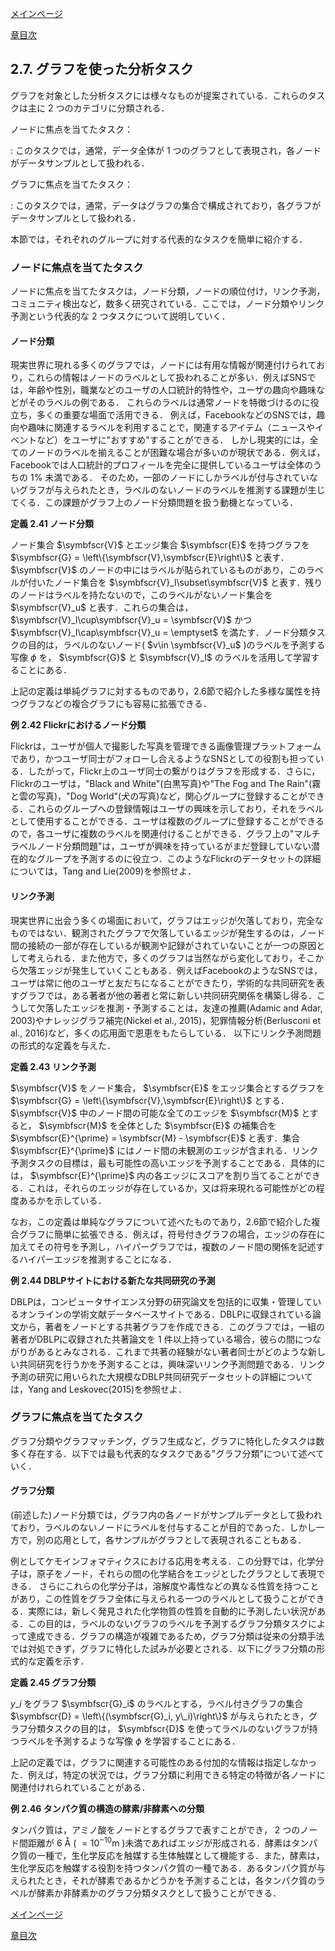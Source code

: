 [メインページ](../../index.markdown)

[章目次](./chap2.md)
## 2.7. グラフを使った分析タスク

グラフを対象とした分析タスクには様々なものが提案されている．これらのタスクは主に $2$ つのカテゴリに分類される．

ノードに焦点を当てたタスク：

:   このタスクでは，通常，データ全体が $1$ つのグラフとして表現され，各ノードがデータサンプルとして扱われる．

グラフに焦点を当てたタスク：

:   このタスクでは，通常，データはグラフの集合で構成されており，各グラフがデータサンプルとして扱われる．

本節では，それぞれのグループに対する代表的なタスクを簡単に紹介する．

### ノードに焦点を当てたタスク

ノードに焦点を当てたタスクは，ノード分類，ノードの順位付け，リンク予測，コミュニティ検出など，数多く研究されている．ここでは，ノード分類やリンク予測という代表的な $2$ つタスクについて説明していく．

#### ノード分類

現実世界に現れる多くのグラフでは，ノードには有用な情報が関連付けられており，これらの情報はノードのラベルとして扱われることが多い．例えばSNSでは，年齢や性別，職業などのユーザの人口統計的特性や，ユーザの趣向や趣味などがそのラベルの例である．
これらのラベルは通常ノードを特徴づけるのに役立ち，多くの重要な場面で活用できる．
例えば，FacebookなどのSNSでは，趣向や趣味に関連するラベルを利用することで，関連するアイテム（ニュースやイベントなど）をユーザに"おすすめ"することができる．
しかし現実的には，全てのノードのラベルを揃えることが困難な場合が多いのが現状である．例えば，Facebookでは人口統計的プロフィールを完全に提供しているユーザは全体のうちの $1\%$ 未満である．
そのため，一部のノードにしかラベルが付与されていないグラフが与えられたとき，ラベルのないノードのラベルを推測する課題が生じてくる．この課題がグラフ上のノード分類問題を扱う動機となっている．

<div class="definition">
 
<strong>定義 2.41 ノード分類</strong>


ノード集合 $\symbfscr{V}$ とエッジ集合 $\symbfscr{E}$ を持つグラフを $\symbfscr{G} = \left\{\symbfscr{V},\symbfscr{E}\right\}$ と表す． $\symbfscr{V}$ のノードの中にはラベルが貼られているものがあり，このラベルが付いたノード集合を $\symbfscr{V}_l\subset\symbfscr{V}$ と表す．残りのノードはラベルを持たないので，このラベルがないノード集合を $\symbfscr{V}_u$ と表す．これらの集合は， $\symbfscr{V}_l\cup\symbfscr{V}_u = \symbfscr{V}$ かつ $\symbfscr{V}_l\cap\symbfscr{V}_u = \emptyset$ を満たす．ノード分類タスクの目的は，ラベルのないノード( $v\in \symbfscr{V}_u$ )のラベルを予測する写像 $\phi$ を， $\symbfscr{G}$ と $\symbfscr{V}_l$ のラベルを活用して学習することにある．

</div>

上記の定義は単純グラフに対するものであり，2.6節で紹介した多様な属性を持つグラフなどの複合グラフにも容易に拡張できる．

<div class="eg">
 
<strong>例 2.42 Flickrにおけるノード分類</strong>

Flickrは，ユーザが個人で撮影した写真を管理できる画像管理プラットフォームであり，かつユーザ同士がフォローし合えるようなSNSとしての役割も担っている．したがって，Flickr上のユーザ同士の繋がりはグラフを形成する．さらに，Flickrのユーザは，"Black
and White"(白黒写真)や"The Fog and The Rain"(霧と雲の写真)，"Dog
World"(犬の写真)など，関心グループに登録することができる．これらのグループへの登録情報はユーザの興味を示しており，それをラベルとして使用することができる．ユーザは複数のグループに登録することができるので，各ユーザに複数のラベルを関連付けることができる．グラフ上の"マルチラベルノード分類問題"は，ユーザが興味を持っているがまだ登録していない潜在的なグループを予測するのに役立つ．このようなFlickrのデータセットの詳細については，Tang
and Lie(2009)を参照せよ． 
</div>


#### リンク予測

現実世界に出会う多くの場面において，グラフはエッジが欠落しており，完全なものではない．観測されたグラフで欠落しているエッジが発生するのは，ノード間の接続の一部が存在しているが観測や記録がされていないことが一つの原因として考えられる．また他方で，多くのグラフは当然ながら変化しており，そこから欠落エッジが発生していくこともある．例えばFacebookのようなSNSでは，ユーザは常に他のユーザと友だちになることができたり，学術的な共同研究を表すグラフでは，ある著者が他の著者と常に新しい共同研究関係を構築し得る．こうして欠落したエッジを推測・予測することは，友達の推薦(Adamic
and Adar, 2003)やナレッジグラフ補完(Nickel et al.,
2015)，犯罪情報分析(Berlusconi et al.,
2016)など，多くの応用面で恩恵をもたらしている．
以下にリンク予測問題の形式的な定義を与えた． 
<div class="definition">
 
<strong>定義
2.43 リンク予測</strong>

 $\symbfscr{V}$ をノード集合， $\symbfscr{E}$ をエッジ集合とするグラフを $\symbfscr{G} = \left\{\symbfscr{V},\symbfscr{E}\right\}$ とする． $\symbfscr{V}$ 中のノード間の可能な全てのエッジを $\symbfscr{M}$ とすると， $\symbfscr{M}$ を全体とした $\symbfscr{E}$ の補集合を $\symbfscr{E}^{\prime} = \symbfscr{M} - \symbfscr{E}$ と表す．集合 $\symbfscr{E}^{\prime}$ にはノード間の未観測のエッジが含まれる．リンク予測タスクの目標は，最も可能性の高いエッジを予測することである．具体的には， $\symbfscr{E}^{\prime}$ 内の各エッジにスコアを割り当てることができる．これは，それらのエッジが存在しているか，又は将来現れる可能性がどの程度あるかを示している．

</div>

なお，この定義は単純なグラフについて述べたものであり，2.6節で紹介した複合グラフに簡単に拡張できる．例えば，符号付きグラフの場合，エッジの存在に加えてその符号を予測し，ハイパーグラフでは，複数のノード間の関係を記述するハイパーエッジを推測することになる．

<div class="eg">
 
<strong>例 2.44
DBLPサイトにおける新たな共同研究の予測</strong>

DBLPは，コンピュータサイエンス分野の研究論文を包括的に収集・管理しているオンラインの学術文献データベースサイトである．DBLPに収録されている論文から，著者をノードとする共著グラフを作成できる．このグラフでは，一組の著者がDBLPに収録された共著論文を $1$ 件以上持っている場合，彼らの間につながりがあるとみなされる．これまで共著の経験がない著者同士がどのような新しい共同研究を行うかを予測することは，興味深いリンク予測問題である．リンク予測の研究に用いられた大規模なDBLP共同研究データセットの詳細については，Yang
and Leskovec(2015)を参照せよ． 
</div>


### グラフに焦点を当てたタスク

グラフ分類やグラフマッチング，グラフ生成など，グラフに特化したタスクは数多く存在する．以下では最も代表的なタスクである"グラフ分類"について述べていく．

#### グラフ分類

(前述した)ノード分類では，グラフ内の各ノードがサンプルデータとして扱われており，ラベルのないノードにラベルを付与することが目的であった．しかし一方で，別の応用として，各サンプルがグラフとして表現されることもある．

例としてケモインフォマティクスにおける応用を考える．この分野では，化学分子は，原子をノード，それらの間の化学結合をエッジとしたグラフとして表現できる．
さらにこれらの化学分子は，溶解度や毒性などの異なる性質を持つことがあり，この性質をグラフ全体に与えられる一つのラベルとして扱うことができる．実際には，新しく発見された化学物質の性質を自動的に予測したい状況がある．この目的は，ラベルのないグラフのラベルを予測するグラフ分類タスクによって達成できる．グラフの構造が複雑であるため，グラフ分類は従来の分類手法では対処できず，グラフに特化した試みが必要とされる．以下にグラフ分類の形式的な定義を示す．

<div class="definition">
 
<strong>定義 2.45 グラフ分類</strong>


 $y\_i$ をグラフ $\symbfscr{G}_i$ のラベルとする，ラベル付きグラフの集合 $\symbfscr{D} = \left\{(\symbfscr{G}_i, y\_i)\right\}$ が与えられたとき，グラフ分類タスクの目的は， $\symbfscr{D}$ を使ってラベルのないグラフが持つラベルを予測するような写像 $\phi$ を学習することにある．

</div>

上記の定義では，グラフに関連する可能性のある付加的な情報は指定しなかった．例えば，特定の状況では，グラフ分類に利用できる特定の特徴が各ノードに関連付けれられていることがある．

<div class="eg">
 
<strong>例 2.46
タンパク質の構造の酵素/非酵素への分類</strong>

タンパク質は，アミノ酸をノードとするグラフで表すことができ， $2$ つのノード間距離が $6$ Å
( $=10^{-10}\textrm{m}$ )未満であればエッジが形成される．酵素はタンパク質の一種で，生化学反応を触媒する生体触媒として機能する．また，酵素は，生化学反応を触媒する役割を持つタンパク質の一種である．あるタンパク質が与えられたとき，それが酵素であるかどうかを予測することは，各タンパク質のラベルが酵素か非酵素かのグラフ分類タスクとして扱うことができる．

</div>



[メインページ](../../index.markdown)

[章目次](./chap2.md)
